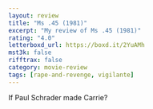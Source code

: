```yaml
---
layout: review
title: "Ms .45 (1981)"
excerpt: "My review of Ms .45 (1981)"
rating: "4.0"
letterboxd_url: https://boxd.it/2YuAMh
mst3k: false
rifftrax: false
category: movie-review
tags: [rape-and-revenge, vigilante]
---
```


If Paul Schrader made Carrie?

